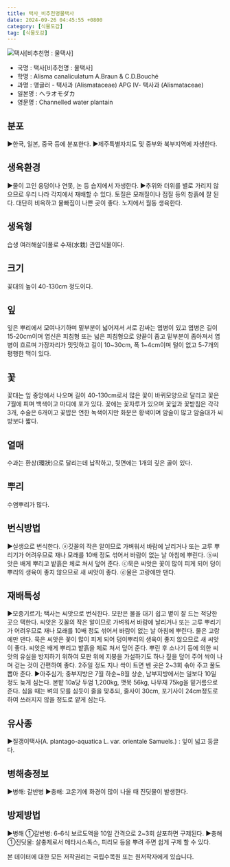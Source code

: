 ```yaml
---
title: 택사_비추천명물택사
date: 2024-09-26 04:45:55 +0800
category: [식물도감]
tag: [식물도감]
---
```




![택사[비추천명 : 물택사]](/fileUpload/plants/basic/Alismataceae/Alisma/11960/11960_20160803143041673files_th2.jpg)
- 국명 : 택사[비추천명 : 물택사]
- 학명 : Alisma canaliculatum A.Braun & C.D.Bouché
- 과명 : 앵글러 - 택사과 (Alismataceae) APG Ⅳ- 택사과 (Alismataceae)
- 일본명 : ヘラオモダカ
- 영문명 : Channelled water plantain


## 분포
▶한국, 일본, 중국 등에 분포한다.▶제주특별자치도 및 중부와 북부지역에 자생한다.
## 생육환경
▶물이 고인 웅덩이나 연못, 논 등 습지에서 자생한다.▶추위와 더위를 별로 가리지 않으므로 우리 나라 각지에서 재배할 수 있다. 토질은 모래질이나 점질 등의 참흙에 잘 된다. 대단히 비옥하고 물빠짐이 나쁜 곳이 좋다. 노지에서 월동 생육한다.
## 생육형
습생 여러해살이풀로 수재(水栽) 관엽식물이다.
## 크기
꽃대의 높이 40-130cm 정도이다.
## 잎
잎은 뿌리에서 모여나기하며 밑부분이 넓어져서 서로 감싸는 엽병이 있고 엽병은 길이 15-20cm이며 엽신은 피침형 또는 넓은 피침형으로 양끝이 좁고 밑부분이 좁아져서 엽병이 흐르며 가장자리가 밋밋하고 길이 10~30cm, 폭 1~4cm이며 털이 없고 5-7개의 평행한 맥이 있다.
## 꽃
꽃대는 잎 중앙에서 나오며 길이 40-130cm로서 많은 꽃이 바퀴모양으로 달리고 꽃은 7월에 피며 백색이고 마디에 포가 있다. 꽃에는 꽃자루가 있으며 꽃잎과 꽃받침은 각각 3개, 수술은 6개이고 꽃밥은 연한 녹색이지만 화분은 황색이며 암술이 많고 암술대가 씨방보다 짧다.
## 열매
수과는 환상(環狀)으로 달리는데 납작하고, 뒷면에는 1개의 깊은 골이 있다.
## 뿌리
수염뿌리가 많다.
## 번식방법
▶실생으로 번식한다.ⓐ깃꼴의 작은 알이므로 가벼워서 바람에 날리거나 또는 고루 뿌리기가 어려우므로 재나 모래를 10배 정도 섞어서 바람이 없는 날 아침에 뿌린다. ⓑ씨앗은 배게 뿌리고 밭흙은 체로 쳐서 덮어 준다.ⓒ묵은 씨앗은 꽃이 많이 피게 되어 덩이뿌리의 생육이 좋지 않으므로 새 씨앗이 좋다. ⓓ물은 고랑에만 댄다.
## 재배특성
▶모종기르기; 택사는 씨앗으로 번식한다. 모판은 물을 대기 쉽고 볕이 잘 드는 적당한 곳으 택한다. 씨앗은 깃꼴의 작은 알이므로 가벼워서 바람에 날리거나 또는 고루 뿌리기가 어려우므로 재나 모래를 10배 정도 섞어서 바람이 없는 날 아침에 뿌린다. 물은 고랑에만 댄다. 묵은 씨앗은 꽃이 많이 피게 되어 덩이뿌리의 생육이 좋지 않으므로 새 씨앗이 좋다. 씨앗은 배게 뿌리고 밭흙을 체로 쳐서 덮어 준다. 뿌린 후 소나기 등에 의한 씨앗의 유실을 방지하기 위하여 모판 위에 지붕을 가설하기도 하나 짚을 덮어 주어 싹이 나며 걷는 것이 간편하여 좋다. 2주일 정도 지나 싹이 트면 벤 곳은 2~3회 솎아 주고 풀도 뽑아 준다.▶아주심기; 중부지방은 7월 하순~8월 상순, 남부지방에서는 일보다 10일 정도 늦게 심는다. 본밭 10a당 두엄 1,200kg, 깻묵 56kg, 나무재 75kg을 밑거름으로 준다. 심을 때는 벼의 모를 심듯이 줄을 맞추되, 줄사이 30cm, 포기사이 24cm정도로 하여 쓰러지지 않을 정도로 얕게 심는다.
## 유사종
▶질갱이택사(A. plantago-aquatica L. var. orientale Samuels.)  : 잎이 넓고 둥글다.
## 병해충정보
▶병해: 갈반병▶충해: 고온기에 화경이 많이 나올 때 진딧물이 발생한다.      

## 방제방법
▶병해  ①갈반병: 6-6식 보르도액을 10일 간격으로 2~3회 살포하면 구제된다.▶충해  ①진딧물: 살충제로서 메타시스톡스, 피리모 등을 뿌려 주면 쉽게 구제 할 수 있다.






본 데이터에 대한 모든 저작권리는 국립수목원 또는 원저작자에게 있습니다.
